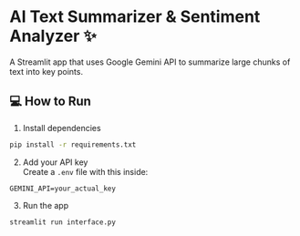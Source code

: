 # AI Text Summarizer & Sentiment Analyzer ✨

A Streamlit app that uses Google Gemini API to summarize large chunks of text into key points.

## 💻 How to Run

1. Install dependencies  
```bash
pip install -r requirements.txt
```

2. Add your API key  
Create a `.env` file with this inside:
```
GEMINI_API=your_actual_key
```

3. Run the app  
```bash
streamlit run interface.py
```
